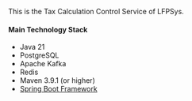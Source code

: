 This is the Tax Calculation Control Service of LFPSys.

#### Main Technology Stack
* Java 21
* PostgreSQL
* Apache Kafka
* Redis
* Maven 3.9.1 (or higher)
* [Spring Boot Framework](https://spring.io/projects/spring-boot)